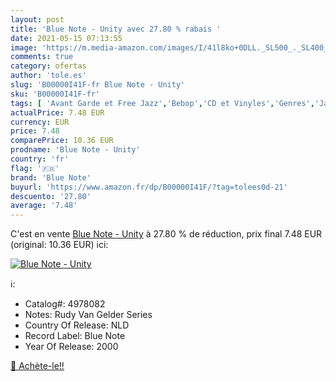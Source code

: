 ```yaml
---
layout: post
title: 'Blue Note - Unity avec 27.80 % rabais '
date: 2021-05-15 07:13:55
image: 'https://m.media-amazon.com/images/I/41l8ko+0DLL._SL500_._SL400_.jpg'
comments: true
category: ofertas
author: 'tole.es'
slug: 'B00000I41F-fr Blue Note - Unity'
sku: 'B00000I41F-fr'
tags: [ 'Avant Garde et Free Jazz','Bebop','CD et Vinyles','Genres','Jazz','Jazz Fusion','Modern Post-Bebop','Pop','Soul-Jazz et Boogaloo','blue note', ]
actualPrice: 7.48 EUR
currency: EUR
price: 7.48
comparePrice: 10.36 EUR
prodname: 'Blue Note - Unity'
country: 'fr'
flag: '🇫🇷'
brand: 'Blue Note'
buyurl: 'https://www.amazon.fr/dp/B00000I41F/?tag=tolees0d-21'
descuento: '27.80'
average: '7.48'
---
```


C'est en vente [Blue Note - Unity](https://www.amazon.fr/dp/B00000I41F/?tag=tolees0d-21)  à  27.80 % de réduction, prix final  7.48 EUR (original: 10.36 EUR) ici:

[![Blue Note - Unity](https://m.media-amazon.com/images/I/41l8ko+0DLL._SL500_._SL400_.jpg)](https://www.amazon.fr/dp/B00000I41F/?tag=tolees0d-21)

ℹ️:

- Catalog#: 4978082
- Notes: Rudy Van Gelder Series
- Country Of Release: NLD
- Record Label: Blue Note
- Year Of Release: 2000

[🛒 Achète-le!!](https://www.amazon.fr/dp/B00000I41F/?tag=tolees0d-21)
